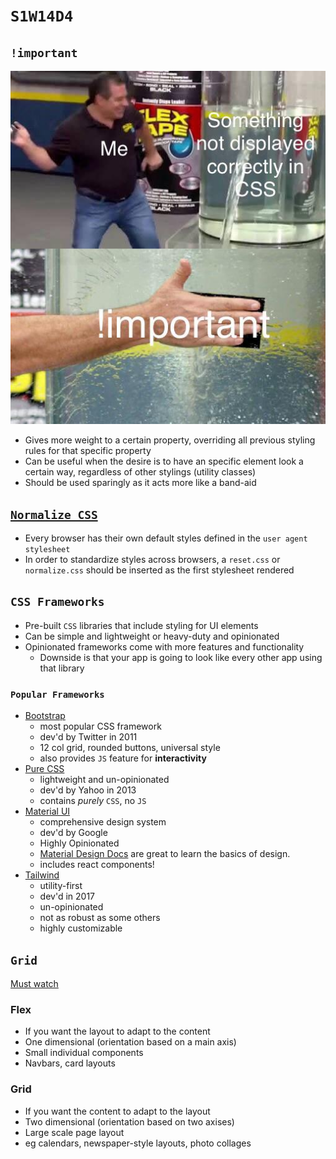 # `S1W14D4`

## `!important`

![](./thisisimportant.jpeg)

- Gives more weight to a certain property, overriding all previous styling rules for
that specific property
- Can be useful when the desire is to have an specific element look a certain way,
regardless of other stylings (utility classes)
- Should be used sparingly as it acts more like a band-aid

## [`Normalize CSS`](https://github.com/necolas/normalize.css)

- Every browser has their own default styles defined in the `user agent stylesheet`
- In order to standardize styles across browsers, a `reset.css` or `normalize.css` should
be inserted as the first stylesheet rendered

## `CSS Frameworks`

- Pre-built `CSS` libraries that include styling for UI elements
- Can be simple and lightweight or heavy-duty and opinionated
- Opinionated frameworks come with more features and functionality
  - Downside is that your app is going to look like every other app using that library

### `Popular Frameworks`

- [Bootstrap](https://getbootstrap.com/docs/5.0/getting-started/introduction/)
  - most popular CSS framework
  - dev'd by Twitter in 2011
  - 12 col grid, rounded buttons, universal style
  - also provides `JS` feature for **interactivity**
- [Pure CSS](https://purecss.io/layouts/)
  - lightweight and un-opinionated
  - dev'd by Yahoo in 2013
  - contains *purely* `CSS`, no `JS`
- [Material UI](https://materializecss.com/)
  - comprehensive design system
  - dev'd by Google
  - Highly Opinionated
  - [Material Design Docs](https://material.io/design/introduction) are great to learn the basics of design.
  - includes react components!
- [Tailwind](https://tailwindcss.com/docs/installation)
  - utility-first
  - dev'd in 2017
  - un-opinionated
  - not as robust as some others
  - highly customizable

## `Grid`

[Must watch](https://www.youtube.com/watch?v=3elGSZSWTbM)

### Flex
- If you want the layout to adapt to the content
- One dimensional (orientation based on a main axis)
- Small individual components
- Navbars, card layouts

### Grid
- If you want the content to adapt to the layout
- Two dimensional (orientation based on two axises)
- Large scale page layout
- eg calendars, newspaper-style layouts, photo collages
